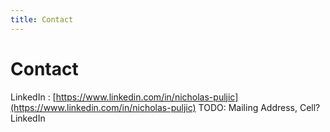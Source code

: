 ```yaml
---
title: Contact
---
```


# Contact

LinkedIn : [https://www.linkedin.com/in/nicholas-puljic](https://www.linkedin.com/in/nicholas-puljic)
TODO: Mailing Address, Cell? LinkedIn

